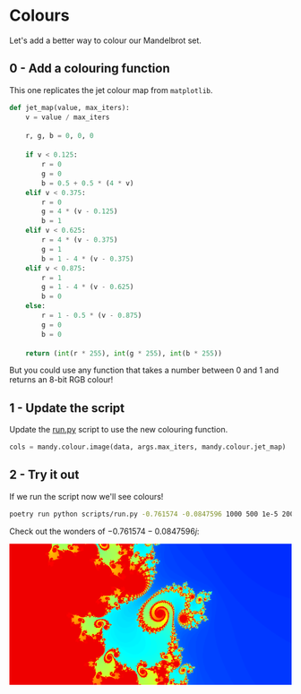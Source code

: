 # Colours

Let's add a better way to colour our Mandelbrot set.

## 0 - Add a colouring function

This one replicates the jet colour map from `matplotlib`.

```python
def jet_map(value, max_iters):
    v = value / max_iters

    r, g, b = 0, 0, 0

    if v < 0.125:
        r = 0
        g = 0
        b = 0.5 + 0.5 * (4 * v)
    elif v < 0.375:
        r = 0
        g = 4 * (v - 0.125)
        b = 1
    elif v < 0.625:
        r = 4 * (v - 0.375)
        g = 1
        b = 1 - 4 * (v - 0.375)
    elif v < 0.875:
        r = 1
        g = 1 - 4 * (v - 0.625)
        b = 0
    else:
        r = 1 - 0.5 * (v - 0.875)
        g = 0
        b = 0

    return (int(r * 255), int(g * 255), int(b * 255))
```

But you could use any function that takes a number between 0 and 1 and returns an 8-bit RGB colour!

## 1 - Update the script

Update the [run.py](./scripts/run.py) script to use the new colouring function.

```python
cols = mandy.colour.image(data, args.max_iters, mandy.colour.jet_map)
```

## 2 - Try it out

If we run the script now we'll see colours!

```bash
poetry run python scripts/run.py -0.761574 -0.0847596 1000 500 1e-5 200
```

Check out the wonders of $-0.761574 -0.0847596j$:

![Mandelbrot set](./mandy.png)
